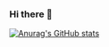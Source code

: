 ### Hi there 👋

[![Anurag's GitHub stats](https://github-readme-stats.vercel.app/api?username=Gxy-2001&hide=contribs,prs&count_private=true&theme=graywhite&show_icons=true)](https://github.com/anuraghazra/github-readme-stats)
<!--
**Gxy-2001/Gxy-2001** is a ✨ _special_ ✨ repository because its `README.md` (this file) appears on your GitHub profile.

Here are some ideas to get you started:

- 🔭 I’m currently working on ...
- 🌱 I’m currently learning ...
- 👯 I’m looking to collaborate on ...
- 🤔 I’m looking for help with ...
- 💬 Ask me about ...
- 📫 How to reach me: ...
- 😄 Pronouns: ...
- ⚡ Fun fact: ...
-->
